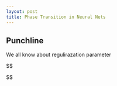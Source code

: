 ```yaml
---
layout: post
title: Phase Transition in Neural Nets
---
```



## Punchline

We all know about regulirazation parameter

$$


$$
